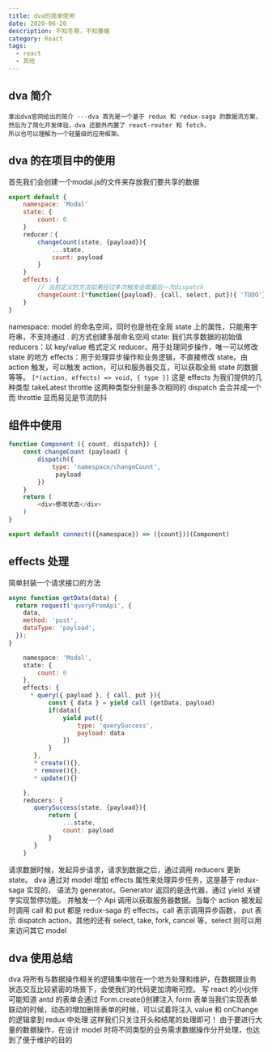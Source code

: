```yaml
---
title: dva的简单使用
date: 2020-06-20
description: 不知冬寒，不知春暖
category: React
tags:
  - react
  - 其他
---
```


## dva 简介

    拿出dva官网给出的简介 ---dva 首先是一个基于 redux 和 redux-saga 的数据流方案，然后为了简化开发体验，dva 还额外内置了 react-router 和 fetch，
    所以也可以理解为一个轻量级的应用框架。

## dva 的在项目中的使用

首先我们会创建一个modal.js的文件来存放我们要共享的数据

```javascript
export default {
    namespace: 'Modal'
    state: {
        count: 0
    }
    reducer：{
        changeCount(state, {payload}){
            ...state,
            count: payload
        }
    }
    effects: {
        // 当前定义的方法如果经过多次触发会取最后一次dispatch
        changeCount:[*function({payload}, {call, select, put}){ 'TODO'}, { type: 'takeLatest' }]
    }
}
```

namespace: model 的命名空间，同时也是他在全局 state 上的属性，只能用字符串，不支持通过 . 的方式创建多层命名空间
state: 我们共享数据的初始值
reducers：以 key/value 格式定义 reducer。用于处理同步操作，唯一可以修改 state 的地方
effects：用于处理异步操作和业务逻辑，不直接修改 state。由 action 触发，可以触发 action，可以和服务器交互，可以获取全局 state 的数据等等。
`[*(action, effects) => void, { type }]` 这是 effects 为我们提供的几种类型 takeLatest throttle 这两种类型分别是多次相同的 dispatch 会合并成一个
而 throttle 显而易见是节流防抖

## 组件中使用

```javascript
function Component ({ count, dispatch}) {
    const changeCount (payload) {
        dispatch({
            type: 'namespace/changeCount',
             payload
        })
    }
    return (
        <div>修改状态</div>
    )
}

export default connect(({namespace}) => ({count}))(Component)
```

## effects 处理

简单封装一个请求接口的方法

```javascript
async function getData(data) {
  return request('queryFromApi', {
    data,
    method: 'post',
    dataType: 'payload',
  });
}
```

```javascript
    namespace: 'Modal',
    state: {
        count: 0
    },
    effects: {
      * query({ payload }, { call, put }){
           const { data } = yield call (getData, payload)
           if(data){
               yield put({
                   type: 'querySuccess',
                   payload: data
               })
           }
       },
       * create(){},
       * remove(){},
       * update(){}

    },
    reducers: {
       querySuccess(state, {payload}){
           return {
               ...state,
               count: payload
           }
       }
    }
```

请求数据时候，发起异步请求，请求到数据之后，通过调用 reducers 更新 state。
dva 通过对 model 增加 effects 属性来处理异步任务，这是基于 redux-saga 实现的，
语法为 generator。Generator 返回的是迭代器，通过 yield 关键字实现暂停功能。
并触发一个 Api 调用以获取服务器数据。当每个 action 被发起时调用 call 和 put 都是 redux-saga 的 effects，call 表示调用异步函数，
put 表示 dispatch action，其他的还有 select, take, fork, cancel 等，select 则可以用来访问其它 model

## dva 使用总结

dva 将所有与数据操作相关的逻辑集中放在一个地方处理和维护，在数据跟业务状态交互比较紧密的场景下，会使我们的代码更加清晰可控。
写 react 的小伙伴可能知道 antd 的表单会通过 Form.create()创建注入 form 表单当我们实现表单联动的时候，动态的增加删除表单的时候，可以试着将注入 value 和 onChange 的逻辑拿到 redux 中处理
这样我们只关注开头和结尾的处理即可！
由于要进行大量的数据操作，在设计 model 时将不同类型的业务需求数据操作分开处理，也达到了便于维护的目的
